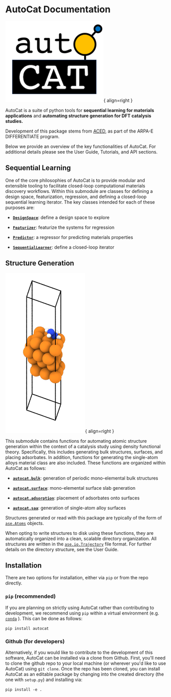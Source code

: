 # AutoCat Documentation

![AutoCat Logo](img/autocat_logo.png){ align=right }

AutoCat is a suite of python tools for **sequential learning for materials applications** 
and **automating structure generation for DFT catalysis studies.**

Development of this package stems from [ACED](https://www.cmu.edu/aced/), as part of the 
ARPA-E DIFFERENTIATE program.

Below we provide an overview of the key functionalities of AutoCat. 
For additional details please see the User Guide, Tutorials, and API sections.

## Sequential Learning

One of the core philosophies of AutoCat is to provide modular and extensible tooling to
facilitate closed-loop computational materials discovery workflows. Within this submodule 
are classes for defining a design space, featurization, 
regression, and defining a closed-loop sequential learning iterator. The 
key classes intended for each of these purposes are:

- [**`DesignSpace`**](User_Guide/Learning/sequential#designspace): define a design space to explore

- [**`Featurizer`**](User_Guide/Learning/featurizers): featurize the systems for regression

- [**`Predictor`**](User_Guide/Learning/predictors): a regressor for predicting materials properties

- [**`SequentialLearner`**](User_Guide/Learning/sequential#sequentiallearner): define a closed-loop iterator 


## Structure Generation

![Adsorption Figure](img/struct_gen_figs/adsorption.png){ align=right }

This submodule contains functions for automating atomic structure generation 
within the context of a catalysis study using density functional theory. 
Specifically, this includes generating bulk structures, surfaces, and 
placing adsorbates. In addition, functions for generating the single-atom alloys 
material class are also included. These functions are organized within AutoCat as follows:

- [**`autocat.bulk`**](User_Guide/Structure_Generation/bulk): generation of periodic 
mono-elemental bulk structures

- [**`autocat.surface`**](User_Guide/Structure_Generation/surface): mono-elemental surface slab generation

- [**`autocat.adsorption`**](User_Guide/Structure_Generation/adsorption): placement of adsorbates onto surfaces

- [**`autocat.saa`**](User_Guide/Structure_Generation/saa): generation of single-atom alloy surfaces

Structures generated or read with this package are typically of the form of 
[`ase.Atoms`](https://wiki.fysik.dtu.dk/ase/ase/atoms.html#module-ase.atoms) 
objects.

When opting to write structures to 
disk using these functions, they are automatically organized into a clean, scalable directory organization. 
All structures are written in the 
[`ase.io.Trajectory`](https://wiki.fysik.dtu.dk/ase/ase/io/trajectory.html#trajectory) 
file format. 
For further details on the directory structure, see the User Guide.

## Installation

There are two options for installation, either via `pip` or from the repo directly.

### `pip` (recommended)

If you are planning on strictly using AutoCat rather than contributing to development,
 we recommend using `pip` within a virtual environment (e.g. 
 [`conda`](https://docs.conda.io/en/latest/)
 ). This can be done
as follows:

```
pip install autocat
```

### Github (for developers)

Alternatively, if you would like to contribute to the development of this software,
AutoCat can be installed via a clone from Github. First, you'll need to clone the
github repo to your local machine (or wherever you'd like to use AutoCat) using
`git clone`. Once the repo has been cloned, you can install AutoCat as an editable
package by changing into the created directory (the one with `setup.py`) and installing
via: 
```
pip install -e .
```

